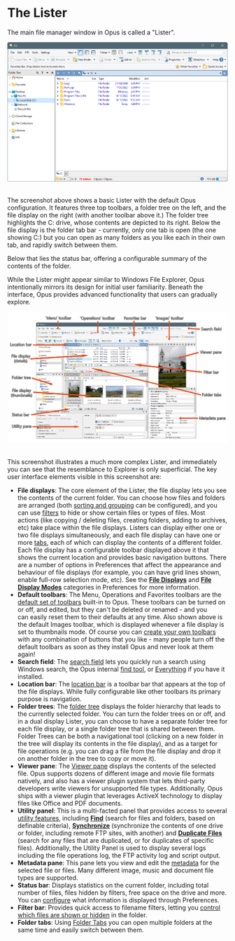 # The Lister

The main file manager window in Opus is called a "Lister".

![](/Manual/images/media/13/lister_simple.png) 

The screenshot above shows a basic Lister with the default Opus configuration. It features three top toolbars, a folder tree on the left, and the file display on the right (with another toolbar above it.) The folder tree highlights the C: drive, whose contents are depicted to its right. Below the file display is the folder tab bar - currently, only one tab is open (the one showing C:) but you can open as many folders as you like each in their own tab, and rapidly switch between them.

Below that lies the status bar, offering a configurable summary of the contents of the folder.

While the Lister might appear similar to Windows File Explorer, Opus intentionally mirrors its design for initial user familiarity. Beneath the interface, Opus provides advanced functionality that users can gradually explore.

![](/Manual/images/media/13/lister_complex.png) 

This screenshot illustrates a much more complex Lister, and immediately you can see that the resemblance to Explorer is only superficial. The key user interface elements visible in this screenshot are:

- **File displays**: The core element of the Lister, the file display lets you see the contents of the current folder. You can choose how files and folders are arranged (both [sorting and grouping](sorting_and_grouping/RAEDME.md) can be configured), and you can use [filters](searching_and_filtering/RAEDME.md) to hide or show certain files or types of files. Most actions (like copying / deleting files, creating folders, adding to archives, etc) take place within the file displays. Listers can display either one or two file displays simultaneously, and each file display can have one or more [tabs](/Manual/basic_concepts/the_lister/tabs/RAEDME.md), each of which can display the contents of a different folder. Each file display has a configurable toolbar displayed above it that shows the current location and provides basic navigation buttons. There are a number of options in Preferences that affect the appearance and behaviour of file displays (for example, you can have grid lines shown, enable full-row selection mode, etc). See the **[File Displays](/Manual/preferences/preferences_categories/file_displays/RAEDME.md)** and **[File Display Modes](/Manual/preferences/preferences_categories/file_display_modes/RAEDME.md)** categories in Preferences for more information.
- **Default toolbars**: The Menu, Operations and Favorites toolbars are the [default set of toolbars](/Manual/basic_concepts/the_lister/toolbars/the_default_toolbars/RAEDME.md) built-in to Opus. These toolbars can be turned on or off, and edited, but they can't be deleted or renamed - and you can easily reset them to their defaults at any time. Also shown above is the default Images toolbar, which is displayed whenever a file display is set to thumbnails mode. Of course you can [create your own toolbars](/Manual/customize/the_customize_dialog/toolbars.md) with any combination of buttons that you like - many people turn off the default toolbars as soon as they install Opus and never look at them again!
- **Search field**: The [search field](/Manual/basic_concepts/searching_and_filtering/windows_search.md) lets you quickly run a search using Windows search, the Opus internal [find tool](searching_and_filtering/find_files/RAEDME.md), or [Everything](/Manual/additional_functionality/everything_integration.md) if you have it installed.
- **Location bar**: The [location bar](/Manual/basic_concepts/the_lister/navigation/file_display_border.md) is a toolbar bar that appears at the top of the file displays. While fully configurable like other toolbars its primary purpose is navigation.
- **Folder trees**: The [folder tree](/Manual/basic_concepts/the_lister/navigation/folder_tree.md) displays the folder hierarchy that leads to the currently selected folder. You can turn the folder trees on or off, and in a dual display Lister, you can choose to have a separate folder tree for each file display, or a single folder tree that is shared between them. Folder Trees can be both a navigational tool (clicking on a new folder in the tree will display its contents in the file display), and as a target for file operations (e.g. you can drag a file from the file display and drop it on another folder in the tree to copy or move it).
- **Viewer pane**: The [Viewer pane](/Manual/basic_concepts/the_lister/viewer_pane.md) displays the contents of the selected file. Opus supports dozens of different image and movie file formats natively, and also has a viewer plugin system that lets third-party developers write viewers for unsupported file types. Additionally, Opus ships with a viewer plugin that leverages ActiveX technology to display files like Office and PDF documents.
- **Utility panel**: This is a multi-facted panel that provides access to several [utility features](/Manual/basic_concepts/the_lister/utility_panel.md), including **[Find](searching_and_filtering/find_files/RAEDME.md)** (search for files and folders, based on definable criteria), **[Synchronize](/Manual/file_operations/copying_moving_and_deleting_files/copying_updated_files/synchronize.md)** (synchronize the contents of one drive or folder, including remote FTP sites, with another) and **[Duplicate Files](/Manual/additional_functionality/duplicate_file_finder.md)** (search for any files that are duplicated, or for duplicates of specific files). Additionally, the Utility Panel is used to display several logs including the file operations log, the FTP activity log and script output.
- **Metadata pane**: This pane lets you view and edit the [metadata](/Manual/basic_concepts/the_lister/metadata_pane.md) for the selected file or files. Many different image, music and document file types are supported.
- **Status bar**: Displays statistics on the current folder, including total number of files, files hidden by filters, free space on the drive and more. You can [configure](/Manual/basic_concepts/the_lister/status_bar.md) what information is displayed through Preferences.
- **Filter bar**: Provides quick access to filename filters, letting you [control which files are shown or hidden](searching_and_filtering/filter_bar.md) in the folder.
- **Folder tabs**: Using [Folder Tabs](/Manual/basic_concepts/the_lister/tabs/RAEDME.md) you can open multiple folders at the same time and easily switch between them.
